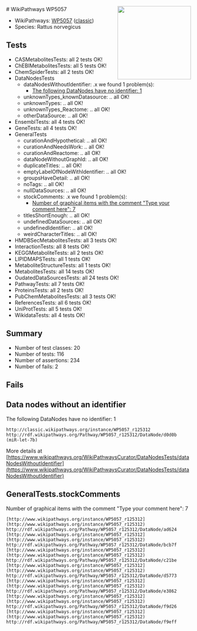 <img style="float: right; width: 200px" src="https://upload.wikimedia.org/wikipedia/commons/thumb/8/83/Wplogo_with_text_500.png/640px-Wplogo_with_text_500.png" />
# WikiPathways WP5057

* WikiPathways: [WP5057](https://wikipathways.org/pathways/WP5057) ([classic](https://classic.wikipathways.org/instance/WP5057))
* Species: Rattus norvegicus
## Tests
* CASMetabolitesTests: all 2 tests OK!
* ChEBIMetabolitesTests: all 5 tests OK!
* ChemSpiderTests: all 2 tests OK!
* DataNodesTests
    * dataNodesWithoutIdentifier: .x we found 1 problem(s):
        * [The following DataNodes have no identifier: 1](#d2d32fa0)
    * unknownTypes_knownDatasource: .. all OK!
    * unknownTypes: .. all OK!
    * unknownTypes_Reactome: .. all OK!
    * otherDataSource: .. all OK!
* EnsemblTests: all 4 tests OK!
* GeneTests: all 4 tests OK!
* GeneralTests
    * curationAndHypothetical: .. all OK!
    * curationAndNeedsWork: .. all OK!
    * curationAndReactome: .. all OK!
    * dataNodeWithoutGraphId: .. all OK!
    * duplicateTitles: .. all OK!
    * emptyLabelOfNodeWithIdentifier: .. all OK!
    * groupsHaveDetail: .. all OK!
    * noTags: .. all OK!
    * nullDataSources: .. all OK!
    * stockComments: .x we found 1 problem(s):
        * [Number of graphical items with the comment "Type your comment here": 7](#6f4bfb2f)
    * titlesShortEnough: .. all OK!
    * undefinedDataSources: .. all OK!
    * undefinedIdentifier: .. all OK!
    * weirdCharacterTitles: .. all OK!
* HMDBSecMetabolitesTests: all 3 tests OK!
* InteractionTests: all 8 tests OK!
* KEGGMetaboliteTests: all 2 tests OK!
* LIPIDMAPSTests: all 1 tests OK!
* MetaboliteStructureTests: all 1 tests OK!
* MetabolitesTests: all 14 tests OK!
* OudatedDataSourcesTests: all 24 tests OK!
* PathwayTests: all 7 tests OK!
* ProteinsTests: all 2 tests OK!
* PubChemMetabolitesTests: all 3 tests OK!
* ReferencesTests: all 6 tests OK!
* UniProtTests: all 5 tests OK!
* WikidataTests: all 4 tests OK!


## Summary

* Number of test classes: 20
* Number of tests: 116
* Number of assertions: 234
* Number of fails: 2

## Fails

<a name="d2d32fa0" />

## Data nodes without an identifier

The following DataNodes have no identifier: 1
```
http://classic.wikipathways.org/instance/WP5057_r125312 http://rdf.wikipathways.org/Pathway/WP5057_r125312/DataNode/d0d0b (miR-let-7b)
```

More details at [https://www.wikipathways.org/WikiPathwaysCurator/DataNodesTests/dataNodesWithoutIdentifier](https://www.wikipathways.org/WikiPathwaysCurator/DataNodesTests/dataNodesWithoutIdentifier)

<a name="6f4bfb2f" />

## GeneralTests.stockComments

Number of graphical items with the comment "Type your comment here": 7
```
[http://www.wikipathways.org/instance/WP5057_r125312](http://www.wikipathways.org/instance/WP5057_r125312) http://rdf.wikipathways.org/Pathway/WP5057_r125312/DataNode/ad624
[http://www.wikipathways.org/instance/WP5057_r125312](http://www.wikipathways.org/instance/WP5057_r125312) http://rdf.wikipathways.org/Pathway/WP5057_r125312/DataNode/bcb7f
[http://www.wikipathways.org/instance/WP5057_r125312](http://www.wikipathways.org/instance/WP5057_r125312) http://rdf.wikipathways.org/Pathway/WP5057_r125312/DataNode/c21be
[http://www.wikipathways.org/instance/WP5057_r125312](http://www.wikipathways.org/instance/WP5057_r125312) http://rdf.wikipathways.org/Pathway/WP5057_r125312/DataNode/d5773
[http://www.wikipathways.org/instance/WP5057_r125312](http://www.wikipathways.org/instance/WP5057_r125312) http://rdf.wikipathways.org/Pathway/WP5057_r125312/DataNode/e3862
[http://www.wikipathways.org/instance/WP5057_r125312](http://www.wikipathways.org/instance/WP5057_r125312) http://rdf.wikipathways.org/Pathway/WP5057_r125312/DataNode/f9d26
[http://www.wikipathways.org/instance/WP5057_r125312](http://www.wikipathways.org/instance/WP5057_r125312) http://rdf.wikipathways.org/Pathway/WP5057_r125312/DataNode/f9eff
```

